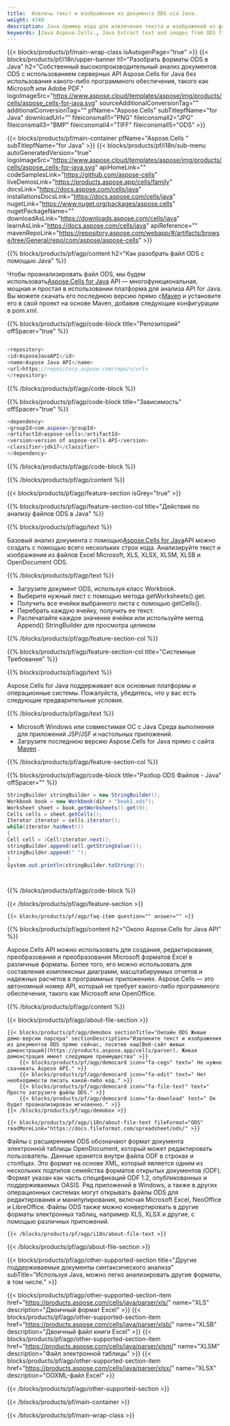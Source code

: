 ```yaml
---
title:  Извлечь текст и изображения из документа ODS via Java.
weight: 4740
description: Java пример кода для извлечения текста и изображений из файла ODS в среде выполнения Java для приложений JSP/JSF и настольных приложений.
keywords: [Java Aspose.Cells., Java Extract text and images from ODS file., Java How to Parse ODS File., Java Extract text from ODS file., Extract images from ODS file using Java]
---
```

{{< blocks/products/pf/main-wrap-class isAutogenPage="true" >}}
{{< blocks/products/pf/i18n/upper-banner h1="Разобрать форматы ODS в Java" h2="Собственный высокопроизводительный анализ документов ODS с использованием серверных API Aspose.Cells for Java без использования какого-либо программного обеспечения, такого как Microsoft или Adobe PDF." logoImageSrc="https://www.aspose.cloud/templates/aspose/img/products/cells/aspose_cells-for-java.svg" sourceAdditionalConversionTag="" additionalConversionTag="" pfName="Aspose.Cells" subTitlepfName="for Java" downloadUrl="" fileiconsmall1="PNG" fileiconsmall2="JPG" fileiconsmall3="BMP" fileiconsmall4="TIFF" fileiconsmall5="ODS" >}}

{{< blocks/products/pf/main-container pfName="Aspose.Cells " subTitlepfName="for Java" >}}
{{< blocks/products/pf/i18n/sub-menu autoGeneratedVersion="true" logoImageSrc="https://www.aspose.cloud/templates/aspose/img/products/cells/aspose_cells-for-java.svg" apiHomeLink="" codeSamplesLink="https://github.com/aspose-cells" liveDemosLink="https://products.aspose.app/cells/family" docsLink="https://docs.aspose.com/cells/java" installationsDocsLink="https://docs.aspose.com/cells/java" nugetLink="https://www.nuget.org/packages/aspose.cells" nugetPackageName="" downloadAsLink="https://downloads.aspose.com/cells/java" learnAsLink="https://docs.aspose.com/cells/java" apiReference="" mavenRepoLink="https://repository.aspose.com/webapp/#/artifacts/browse/tree/General/repo/com/aspose/aspose-cells" >}}

{{% blocks/products/pf/agp/content h2="Как разобрать файл ODS с помощью Java" %}}

 Чтобы проанализировать файл ODS, мы будем использовать[Aspose.Cells for Java](https://products.aspose.com/cells/java) API — многофункциональная, мощная и простая в использовании платформа для анализа API for Java. Вы можете скачать его последнюю версию прямо с[Maven](https://repository.aspose.com/webapp/#/artifacts/browse/tree/General/repo/com/aspose/aspose-cells) и установите его в свой проект на основе Maven, добавив следующие конфигурации в pom.xml.

{{% blocks/products/pf/agp/code-block title="Репозиторий" offSpacer="true" %}}

```cs

<repository>
<id>AsposeJavaAPI</id>
<name>Aspose Java API</name>
<url>https://repository.aspose.com/repo/</url>
</repository>

```

{{% /blocks/products/pf/agp/code-block %}}

{{% blocks/products/pf/agp/code-block title="Зависимость" offSpacer="true" %}}

```cs
<dependency>
<groupId>com.aspose</groupId>
<artifactId>aspose-cells</artifactId>
<version>version of aspose-cells API</version>
<classifier>jdk17</classifier>
</dependency>

```

{{% /blocks/products/pf/agp/code-block %}}

{{% /blocks/products/pf/agp/content %}}

{{< blocks/products/pf/agp/feature-section isGrey="true" >}}

{{% blocks/products/pf/agp/feature-section-col title="Действия по анализу файлов ODS в Java" %}}

{{% blocks/products/pf/agp/text %}}

 Базовый анализ документа с помощью[Aspose.Cells for Java](https://products.aspose.com/cells/java)API можно создать с помощью всего нескольких строк кода. Анализируйте текст и изображения из файлов Excel Microsoft, XLS, XLSX, XLSM, XLSB и OpenDocument ODS.

{{% /blocks/products/pf/agp/text %}}

+ Загрузите документ ODS, используя класс Workbook.
+ Выберите нужный лист с помощью метода getWorksheets().get.
+ Получить все ячейки выбранного листа с помощью getCells().
+ Перебрать каждую ячейку, получить ее текст.
+ Распечатайте каждое значение ячейки или используйте метод Append() StringBuilder для просмотра целиком

{{% /blocks/products/pf/agp/feature-section-col %}}

{{% blocks/products/pf/agp/feature-section-col title="Системные Требования" %}}

{{% blocks/products/pf/agp/text %}}

 Aspose.Cells for Java поддерживает все основные платформы и операционные системы. Пожалуйста, убедитесь, что у вас есть следующие предварительные условия.

{{% /blocks/products/pf/agp/text %}}

- Microsoft Windows или совместимая ОС с Java Среда выполнения для приложений JSP/JSF и настольных приложений.
-  Загрузите последнюю версию Aspose.Cells for Java прямо с сайта
 [Maven](https://repository.aspose.com/webapp/#/artifacts/browse/tree/General/repo/com/aspose/aspose-cells)  .

{{% /blocks/products/pf/agp/feature-section-col %}}

{{% blocks/products/pf/agp/code-block title="Разбор ODS Файлов - Java" offSpacer="" %}}

```cs
StringBuilder stringBuilder = new StringBuilder();
Workbook book = new Workbook(dir + "book1.ods");
Worksheet sheet = book.getWorksheets().get(0);
Cells cells = sheet.getCells();
Iterator iterator = cells.iterator();
while(iterator.hasNext())
{
Cell cell = (Cell)iterator.next();
stringBuilder.append(cell.getStringValue());
stringBuilder.append(" ");
}
System.out.println(stringBuilder.toString());  

    

```

{{% /blocks/products/pf/agp/code-block %}}

{{< /blocks/products/pf/agp/feature-section >}}

    {{< blocks/products/pf/agp/faq-item question="" answer="" >}}
 

<!-- aboutfile Starts -->

{{% blocks/products/pf/agp/content h2="Около Aspose.Cells for Java API" %}}

 Aspose.Cells API можно использовать для создания, редактирования, преобразования и преобразования Microsoft форматов Excel в различные форматы. Более того, его можно использовать для составления комплексных диаграмм, масштабируемых отчетов и надежных расчетов в программных приложениях. Aspose.Cells — это автономный номер API, который не требует какого-либо программного обеспечения, такого как Microsoft или OpenOffice.



{{% /blocks/products/pf/agp/content %}}

{{< blocks/products/pf/agp/about-file-section >}}

    {{< blocks/products/pf/agp/demobox sectionTitle="Онлайн ODS Живые демо-версии парсера" sectionDescription="Извлеките текст и изображения из документов ODS прямо сейчас, посетив наш[Веб-сайт живых демонстраций](https://products.aspose.app/cells/parser). Живая демонстрация имеет следующие преимущества" >}}
        {{< blocks/products/pf/agp/democard icon="fa-cogs" text=" Не нужно скачивать Aspose API." >}}
        {{< blocks/products/pf/agp/democard icon="fa-edit" text=" Нет необходимости писать какой-либо код." >}}
        {{< blocks/products/pf/agp/democard icon="fa-file-text" text=" Просто загрузите файлы ODS." >}}
        {{< blocks/products/pf/agp/democard icon="fa-download" text=" Он будет проанализирован мгновенно." >}}
    {{< /blocks/products/pf/agp/demobox >}}

    {{< blocks/products/pf/agp/i18n/about-file-text fileFormat="ODS" readMoreLink="https://docs.fileformat.com/spreadsheet/ods/" >}}
 Файлы с расширением ODS обозначают формат документа электронной таблицы OpenDocument, который может редактировать пользователь. Данные хранятся внутри файла ODF в строках и столбцах. Это формат на основе XML, который является одним из нескольких подтипов семейства форматов открытых документов (ODF). Формат указан как часть спецификаций ODF 1.2, опубликованных и поддерживаемых OASIS. Ряд приложений в Windows, а также в других операционных системах могут открывать файлы ODS для редактирования и манипулирования, включая Microsoft Excel, NeoOffice и LibreOffice. Файлы ODS также можно конвертировать в другие форматы электронных таблиц, например XLS, XLSX и другие, с помощью различных приложений.

    {{< /blocks/products/pf/agp/i18n/about-file-text >}}

{{< /blocks/products/pf/agp/about-file-section >}}

<!-- aboutfile Ends -->

{{< blocks/products/pf/agp/other-supported-section title="Другие поддерживаемые документы синтаксического анализа" subTitle="Используя Java, можно легко анализировать другие форматы, в том числе." >}}

{{< blocks/products/pf/agp/other-supported-section-item href="https://products.aspose.com/cells/java/parser/xls/" name="XLS" description="Двоичный формат Excel" >}}
{{< blocks/products/pf/agp/other-supported-section-item href="https://products.aspose.com/cells/java/parser/xlsb/" name="XLSB" description="Двоичный файл книги Excel" >}}
{{< blocks/products/pf/agp/other-supported-section-item href="https://products.aspose.com/cells/java/parser/xlsm/" name="XLSM" description="Файл электронной таблицы" >}}
{{< blocks/products/pf/agp/other-supported-section-item href="https://products.aspose.com/cells/java/parser/xlsx/" name="XLSX" description="OOXML-файл Excel" >}}

{{< /blocks/products/pf/agp/other-supported-section >}}

{{< /blocks/products/pf/main-container >}}
    
{{< /blocks/products/pf/main-wrap-class >}}
